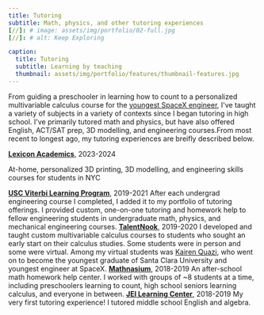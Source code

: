```yaml
---
title: Tutoring
subtitle: Math, physics, and other tutoring experiences
[//]: # image: assets/img/portfolio/02-full.jpg
[//]: # alt: Keep Exploring

caption:
  title: Tutoring
  subtitle: Learning by teaching
  thumbnail: assets/img/portfolio/features/thumbnail-features.jpg
---
```

From guiding a preschooler in learning how to count to a personalized multivariable calculus course for the [youngest SpaceX engineer](https://en.wikipedia.org/wiki/Kairan_Quazi), I've taught a variety of subjects in a variety of contexts since I began tutoring in high school. I've primarily tutored math and physics, but have also offered English, ACT/SAT prep, 3D modelling, and engineering courses.From most recent to longest ago, my tutoring experiences are breifly described below.

[**Lexicon Academics**](https://www.lexiconacademics.com/), 2023-2024

At-home, personalized 3D printing, 3D modelling, and engineering skills courses for students in NYC

[**USC Viterbi Learning Program**](https://viterbiundergrad.usc.edu/viterbilearningprogram/), 2019-2021
After each undergrad engineering course I completed, I added it to my portfolio of tutoring offerings. I provided custom, one-on-one tutoring and homework help to fellow engineering students in undergraduate math, physics, and mechanical engineering courses.
[**TalentNook**](https://talentnook.com/), 2019-2020
I developed and taught custom multivariable calculus courses to students who sought an early start on their calculus studies. Some students were in person and some were virtual. Among my virtual students was [Kairen Quazi](https://en.wikipedia.org/wiki/Kairan_Quazi), who went on to become the youngest graduate of Santa Clara University and youngest engineer at SpaceX.
[**Mathnasium**](https://www.mathnasium.com/), 2018-2019
An after-school math homework help center. I worked with groups of ~8 students at a time, including preschoolers learning to count, high school seniors learning calculus, and everyone in between.
[**JEI Learning Center**](https://jeilearning.com/), 2018-2019
My very first tutoring experience! I tutored middle school English and algebra.